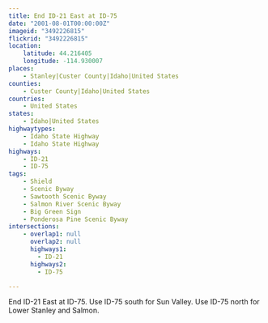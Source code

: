 ```yaml
---
title: End ID-21 East at ID-75
date: "2001-08-01T00:00:00Z"
imageid: "3492226815"
flickrid: "3492226815"
location:
    latitude: 44.216405
    longitude: -114.930007
places:
    - Stanley|Custer County|Idaho|United States
counties:
    - Custer County|Idaho|United States
countries:
    - United States
states:
    - Idaho|United States
highwaytypes:
    - Idaho State Highway
    - Idaho State Highway
highways:
    - ID-21
    - ID-75
tags:
    - Shield
    - Scenic Byway
    - Sawtooth Scenic Byway
    - Salmon River Scenic Byway
    - Big Green Sign
    - Ponderosa Pine Scenic Byway
intersections:
    - overlap1: null
      overlap2: null
      highways1:
        - ID-21
      highways2:
        - ID-75

---
```

End ID-21 East at ID-75.  Use ID-75 south for Sun Valley.  Use ID-75 north for Lower Stanley and Salmon.